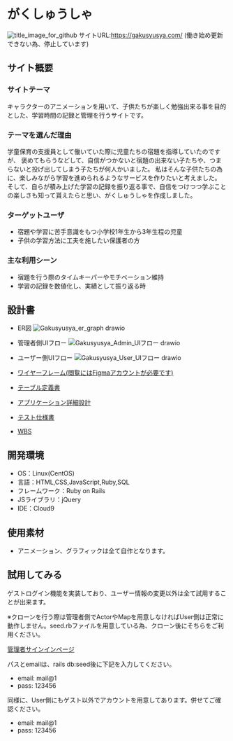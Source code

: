 # がくしゅうしゃ
![title_image_for_github](https://github.com/ouzyu/Gakusyusya/assets/129580397/6eb1b213-0a74-4a72-bd67-285d7cd1f284)
サイトURL:https://gakusyusya.com/ (働き始め更新できない為、停止しています)
## サイト概要
### サイトテーマ
キャラクターのアニメーションを用いて、子供たちが楽しく勉強出来る事を目的とした、学習時間の記録と管理を行うサイトです。

### テーマを選んだ理由
学童保育の支援員として働いていた際に児童たちの宿題を指導していたのですが、
褒めてもらうなどして、自信がつかないと宿題の出来ない子たちや、つまらないと投げ出してしまう子たちが何人かいました。
私はそんな子供たちの為に、楽しみながら学習を進められるようなサービスを作りたいと考えました。
そして、自らが積み上げた学習の記録を振り返る事で、自信をつけつつ学ぶことの楽しさも知って貰えたらと思い、がくしゅうしゃを作成しました。

### ターゲットユーザ
- 宿題や学習に苦手意識をもつ小学校1年生から3年生程の児童
- 子供の学習方法に工夫を施したい保護者の方

### 主な利用シーン
- 宿題を行う際のタイムキーパーやモチベーション維持
- 学習の記録を数値化し、実績として振り返る時

## 設計書
- ER図
![Gakusyusya_er_graph drawio](https://github.com/ouzyu/Gakusyusya/assets/129580397/e896f912-cd33-4f20-a0b4-f014a4de7a62)
- 管理者側UIフロー
![Gakusyusya_Admin_UIフロー drawio](https://github.com/ouzyu/Gakusyusya/assets/129580397/ab6110c6-4982-47cc-828e-ccbbde13d83a)
- ユーザー側UIフロー
![Gakusyusya_User_UIフロー drawio](https://github.com/ouzyu/Gakusyusya/assets/129580397/b8d03713-6bee-4765-baa7-52e8dbf33f82)

- [ワイヤーフレーム(閲覧にはFigmaアカウントが必要です)](https://www.figma.com/file/wmUrhU66a6K21xuso6iyvb/Gakusyusya_wireframe?type=design&node-id=19%3A7&mode=design&t=dcEuRNoMayndmceK-1)
- [テーブル定義書](https://docs.google.com/spreadsheets/d/1j0O0XZ-fZttLLpBUQvT6pn8Jo8ZmGXgYNXGtYQ37TJI/edit?usp=sharing)
- [アプリケーション詳細設計](https://docs.google.com/spreadsheets/d/14rNsCNkWDJqcEqb43ymJtHAwY94dvT5eDOl0NgDopIg/edit?usp=sharing)
- [テスト仕様書](https://docs.google.com/spreadsheets/d/1AeBx2qTEoZ3EpG8P17JaH5_3Afv23vZJ/edit?usp=sharing&ouid=114789396950183428579&rtpof=true&sd=true)
- [WBS](https://docs.google.com/spreadsheets/d/13xHDjOi6o5Bwp1dwTuyY8KJmIZlT4b7MCKG3yg7knvs/edit?usp=sharing)

## 開発環境
- OS：Linux(CentOS)
- 言語：HTML,CSS,JavaScript,Ruby,SQL
- フレームワーク：Ruby on Rails
- JSライブラリ：jQuery
- IDE：Cloud9

## 使用素材
- アニメーション、グラフィックは全て自作となります。

## 試用してみる
ゲストログイン機能を実装しており、ユーザー情報の変更以外は全て試用することが出来ます。

※クローンを行う際は管理者側でActorやMapを用意しなければUser側は正常に動作しません。seed.rbファイルを用意している為、クローン後にそちらをご利用ください。

[管理者サインインページ](https://gakusyusya.com/admins/sign_in)

パスとemailは、rails db:seed後に下記を入力してください。
- email: mail@1
- pass: 123456


同様に、User側にもゲスト以外でアカウントを用意してあります。併せてご確認ください。
- email: mail@1
- pass: 123456